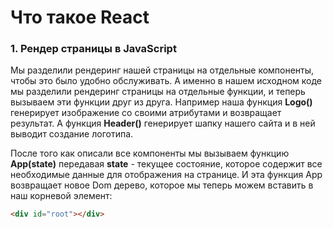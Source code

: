 # Что такое React

### 1. Рендер страницы в JavaScript

Мы разделили рендеринг нашей страницы на отдельные компоненты, чтобы это было удобно обслуживать. А именно в нашем исходном коде мы разделили рендеринг страницы на отдельные функции, и теперь вызываем эти функции друг из друга. Например наша функция **Logo()** генерирует изображение со своими атрибутами и возвращает результат. А функция **Header()** генерирует шапку нашего сайта и в ней выводит создание логотипа.

После того как описали все компоненты мы вызываем функцию **App(state)** передавая **state** - текущее состояние, которое содержит все необходимые данные для отображения на странице. И эта функция App возвращает новое Dom дерево, которое мы теперь можем вставить в наш корневой элемент: 

```html
<div id="root"></div>
```

